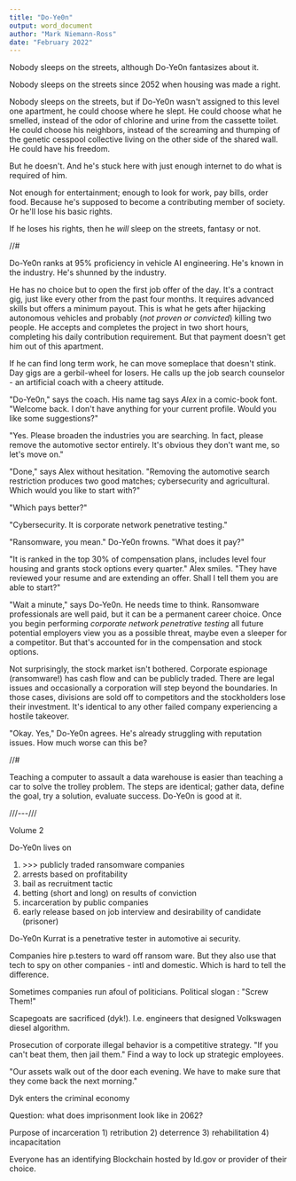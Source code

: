```yaml
---
title: "Do-Ye0n"
output: word_document
author: "Mark Niemann-Ross"
date: "February 2022"
---
```


Nobody sleeps on the streets, although Do-Ye0n fantasizes about it.

Nobody sleeps on the streets since 2052 when housing was made a right.

Nobody sleeps on the streets, but if Do-Ye0n wasn't assigned to this level one apartment, he could choose where he slept. He could choose what he smelled, instead of the odor of chlorine and urine from the cassette toilet. He could choose his neighbors, instead of the screaming and thumping of the genetic cesspool collective living on the other side of the shared wall. He could have his freedom.

But he doesn't. And he's stuck here with just enough internet to do what is required of him.

Not enough for entertainment; enough to look for work, pay bills, order food. Because he's supposed to become a contributing member of society. Or he'll lose his basic rights.

If he loses his rights, then he *will* sleep on the streets, fantasy or not.

//#

Do-Ye0n ranks at 95% proficiency in vehicle AI engineering. He's known in the industry. He's shunned by the industry.

He has no choice but to open the first job offer of the day. It's a contract gig, just like every other from the past four months. It requires advanced skills but offers a minimum payout. This is what he gets after hijacking autonomous vehicles and probably (*not proven or convicted*) killing two people. He accepts and completes the project in two short hours, completing his daily contribution requirement. But that payment doesn't get him out of this apartment.

If he can find long term work, he can move someplace that doesn't stink. Day gigs are a gerbil-wheel for losers. He calls up the job search counselor - an artificial coach with a cheery attitude.

"Do-Ye0n," says the coach. His name tag says *Alex* in a comic-book font. "Welcome back. I don't have anything for your current profile. Would you like some suggestions?"

"Yes. Please broaden the industries you are searching. In fact, please remove the automotive sector entirely. It's obvious they don't want me, so let's move on."

"Done," says Alex without hesitation. "Removing the automotive search restriction produces two good matches; cybersecurity and agricultural. Which would you like to start with?"

"Which pays better?"

"Cybersecurity. It is corporate network penetrative testing."

"Ransomware, you mean." Do-Ye0n frowns. "What does it pay?"

"It is ranked in the top 30% of compensation plans, includes level four housing and grants stock options every quarter." Alex smiles. "They have reviewed your resume and are extending an offer. Shall I tell them you are able to start?"

"Wait a minute," says Do-Ye0n. He needs time to think. Ransomware professionals are well paid, but it can be a permanent career choice. Once you begin performing *corporate network penetrative testing* all future potential employers view you as a possible threat, maybe even a sleeper for a competitor. But that's accounted for in the compensation and stock options.

Not surprisingly, the stock market isn't bothered. Corporate espionage (ransomware!) has cash flow and can be publicly traded. There are legal issues and occasionally a corporation will step beyond the boundaries. In those cases, divisions are sold off to competitors and the stockholders lose their investment. It's identical to any other failed company experiencing a hostile takeover.

"Okay. Yes," Do-Ye0n agrees. He's already struggling with reputation issues. How much worse can this be?

//#

Teaching a computer to assault a data warehouse is easier than teaching a car to solve the trolley problem. The steps are identical; gather data, define the goal, try a solution, evaluate success. Do-Ye0n is good at it.

///---///

Volume 2

Do-Ye0n lives on

1)  \>\>\> publicly traded ransomware companies
2)  arrests based on profitability
3)  bail as recruitment tactic
4)  betting (short and long) on results of conviction
5)  incarceration by public companies
6)  early release based on job interview and desirability of candidate (prisoner)

Do-Ye0n Kurrat is a penetrative tester in automotive ai security.

Companies hire p.testers to ward off ransom ware. But they also use that tech to spy on other companies - intl and domestic. Which is hard to tell the difference.

Sometimes companies run afoul of politicians. Political slogan : "Screw Them!"

Scapegoats are sacrificed (dyk!). I.e. engineers that designed Volkswagen diesel algorithm.

Prosecution of corporate illegal behavior is a competitive strategy. "If you can't beat them, then jail them." Find a way to lock up strategic employees.

"Our assets walk out of the door each evening. We have to make sure that they come back the next morning."

Dyk enters the criminal economy

Question: what does imprisonment look like in 2062?

Purpose of incarceration 1) retribution 2) deterrence 3) rehabilitation 4) incapacitation

Everyone has an identifying Blockchain hosted by Id.gov or provider of their choice.

